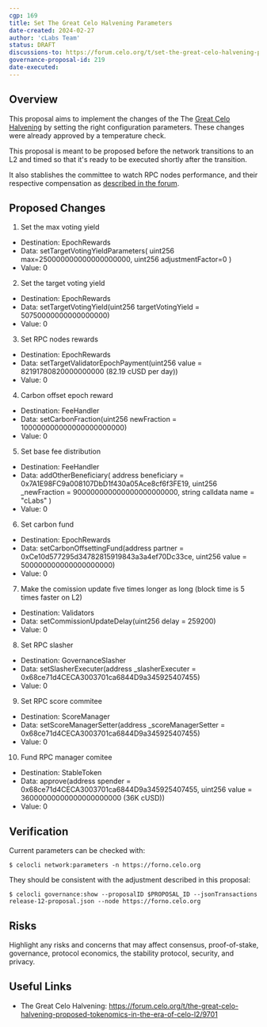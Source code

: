 ```yaml
---
cgp: 169
title: Set The Great Celo Halvening Parameters
date-created: 2024-02-27
author: 'cLabs Team'
status: DRAFT
discussions-to: https://forum.celo.org/t/set-the-great-celo-halvening-parameters/10455
governance-proposal-id: 219
date-executed:
---
```

 
## Overview
 
This proposal aims to implement the changes of the The [Great Celo Halvening](https://forum.celo.org/t/the-great-celo-halvening-proposed-tokenomics-in-the-era-of-celo-l2/9701) by setting the right configuration parameters. These changes were already approved by a temperature check. 

This proposal is meant to be proposed before the network transitions to an L2 and timed so that it's ready to be executed shortly after the transition.
 
It also stablishes the committee to watch RPC nodes performance, and their respective compensation as [described in the forum](https://forum.celo.org/t/set-the-great-celo-halvening-parameters/10455/3?u=martinvol).
 
## Proposed Changes

 
1. Set the max voting yield
  - Destination: EpochRewards
  - Data: setTargetVotingYieldParameters(
    uint256 max=250000000000000000000,
    uint256 adjustmentFactor=0
    )
  - Value: 0
2. Set the target voting yield
  - Destination: EpochRewards
  - Data: setTargetVotingYield(uint256 targetVotingYield = 50750000000000000000)
  - Value: 0
3. Set RPC nodes rewards
  - Destination: EpochRewards
  - Data: setTargetValidatorEpochPayment(uint256 value = 82191780820000000000 (82.19 cUSD per day))
  - Value: 0
4. Carbon offset epoch reward
  - Destination: FeeHandler
  - Data: setCarbonFraction(uint256 newFraction = 100000000000000000000000)
  - Value: 0
5. Set base fee distribution
  - Destination: FeeHandler
  - Data: addOtherBeneficiary(
    address beneficiary = 0x7A1E98FC9a008107DbD1f430a05Ace8cf6f3FE19,
    uint256 _newFraction = 900000000000000000000000,
    string calldata name = "cLabs"
  )
  - Value: 0
6. Set carbon fund
  - Destination: EpochRewards
  - Data: setCarbonOffsettingFund(address partner = 0xCe10d577295d34782815919843a3a4ef70Dc33ce, 
    uint256 value = 500000000000000000000) 
  - Value: 0
7. Make the comission update five times longer as long (block time is 5 times faster on L2)
  - Destination: Validators
  - Data: setCommissionUpdateDelay(uint256 delay = 259200)
  - Value: 0
8. Set RPC slasher
  - Destination: GovernanceSlasher
  - Data: setSlasherExecuter(address _slasherExecuter = 0x68ce71d4CECA3003701ca6844D9a345925407455)
  - Value: 0
9.   Set RPC score commitee
  - Destination: ScoreManager
  - Data: setScoreManagerSetter(address _scoreManagerSetter = 0x68ce71d4CECA3003701ca6844D9a345925407455)
  - Value: 0
10.   Fund RPC manager comitee
  - Destination: StableToken
  - Data: approve(address spender = 0x68ce71d4CECA3003701ca6844D9a345925407455, uint256 value = 36000000000000000000000 (36K cUSD))
  - Value: 0

 
## Verification

Current parameters can be checked with:

`$ celocli network:parameters -n https://forno.celo.org`

They should be consistent with the adjustment described in this proposal:

`$ celocli governance:show --proposalID $PROPOSAL_ID --jsonTransactions release-12-proposal.json --node https://forno.celo.org`

 
## Risks
 
Highlight any risks and concerns that may affect consensus, proof-of-stake, governance, protocol economics, the stability protocol, security, and privacy.
 
## Useful Links
 
* The Great Celo Halvening: https://forum.celo.org/t/the-great-celo-halvening-proposed-tokenomics-in-the-era-of-celo-l2/9701
